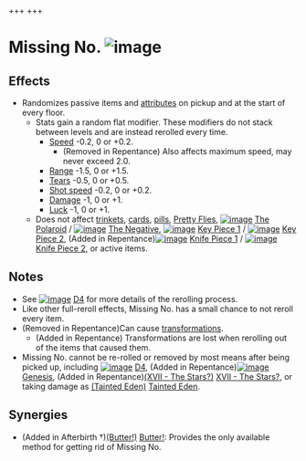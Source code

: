 +++
+++

 # Missing No. ![image](/image/Missing_No..png) 

Effects
---------


* Randomizes passive items and [attributes](/wiki/Attribute "Attribute") on pickup and at the start of every floor.
	+ Stats gain a random flat modifier. These modifiers do not stack between levels and are instead rerolled every time.
		- [Speed](/wiki/Speed "Speed") -0.2, 0 or +0.2.
			* (Removed in Repentance) Also affects maximum speed, may never exceed 2.0.
		- [Range](/wiki/Range "Range") -1.5, 0 or +1.5.
		- [Tears](/wiki/Tears "Tears") -0.5, 0 or +0.5.
		- [Shot speed](/wiki/Shot_speed "Shot speed") -0.2, 0 or +0.2.
		- [Damage](/wiki/Damage "Damage") -1, 0 or +1.
		- [Luck](/wiki/Luck "Luck") -1, 0 or +1.
	+ Does not affect [trinkets](/wiki/Trinket "Trinket"), [cards](/wiki/Card "Card"), [pills](/wiki/Pill "Pill"), [Pretty Flies](/wiki/Pretty_Fly "Pretty Fly"), [![image](/image/The_Polaroid.png)](/wiki/The_Polaroid "The Polaroid") [The Polaroid](/wiki/The_Polaroid "The Polaroid") / [![image](/image/The_Negative.png)](/wiki/The_Negative "The Negative") [The Negative](/wiki/The_Negative "The Negative"), [![image](/image/Key_Piece_1.png)](/wiki/Key_Piece_1 "Key Piece 1") [Key Piece 1](/wiki/Key_Piece_1 "Key Piece 1") / [![image](/image/Key_Piece_2.png)](/wiki/Key_Piece_2 "Key Piece 2") [Key Piece 2](/wiki/Key_Piece_2 "Key Piece 2"), (Added in Repentance)[![image](/image/Knife_Piece_1.png)](/wiki/Knife_Piece_1 "Knife Piece 1") [Knife Piece 1](/wiki/Knife_Piece_1 "Knife Piece 1") / [![image](/image/Knife_Piece_2.png)](/wiki/Knife_Piece_2 "Knife Piece 2") [Knife Piece 2](/wiki/Knife_Piece_2 "Knife Piece 2"), or active items.


Notes
-------


* See [![image](/image/D4.png)](/wiki/D4 "D4") [D4](/wiki/D4 "D4") for more details of the rerolling process.
* Like other full-reroll effects, Missing No. has a small chance to not reroll every item.
* (Removed in Repentance)Can cause [transformations](/wiki/Transformation "Transformation").
	+ (Added in Repentance) Transformations are lost when rerolling out of the items that caused them.
* Missing No. cannot be re-rolled or removed by most means after being picked up, including [![image](/image/D4.png)](/wiki/D4 "D4") [D4](/wiki/D4 "D4"), (Added in Repentance)[![image](/image/Genesis.png)](/wiki/Genesis "Genesis") [Genesis](/wiki/Genesis "Genesis"), (Added in Repentance)[(XVII - The Stars?)](/wiki/Cards_and_Runes "XVII - The Stars?") [XVII - The Stars?](/wiki/Cards_and_Runes "Cards and Runes"), or taking damage as  [(Tainted Eden)](/wiki/Tainted_Eden "Tainted Eden") [Tainted Eden](/wiki/Tainted_Eden "Tainted Eden").


Synergies
-----------


* (Added in Afterbirth †)[(Butter!)](/wiki/Butter! "Butter!") [Butter!](/wiki/Butter! "Butter!"): Provides the only available method for getting rid of Missing No.


